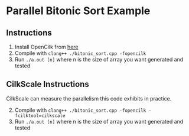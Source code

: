 # Parallel Bitonic Sort Example

## Instructions

1. Install OpenCilk from [here](https://github.com/OpenCilk/opencilk-project/releases)
2. Compile with `clang++ ./bitonic_sort.cpp -fopencilk`
3. Run `./a.out [n]` where n is the size of array you want generated and tested

## CilkScale Instructions

CilkScale can measure the parallelism this code exhibits in practice.

2. Compile with `clang++ ./bitonic_sort.cpp -fopencilk -fcilktool=cilkscale`
3. Run `./a.out [n]` where n is the size of array you want generated and tested
